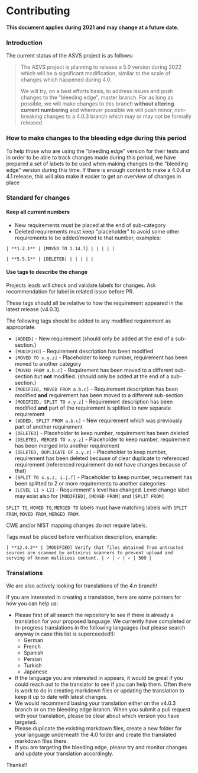 # Contributing

**This document applies during 2021 and may change at a future date.**

<!--

## General description

open issue > discuss, if agreed > pull request


## Versions

for what versions what kind of changes are allowed

definition of breaking change


## Opening issue

expectation from issue


## Pull-request

expectation from PR
-->

### Introduction

The current status of the ASVS project is as follows:

> The ASVS project is planning to release a 5.0 version during 2022 which will be a significant modification, similar to the scale of changes which happened during 4.0.
> 
> We will try, on a best efforts basis, to address issues and push changes to the "bleeding edge", master branch. For as long as possible, we will make changes to this branch **without altering current numbering** and wherever possible we will push minor, non-breaking changes to a 4.0.3 branch which may or may not be formally released.

### How to make changes to the bleeding edge during this period

To help those who are using the "bleeding edge" version for their tests and in order to be able to track changes made during this period, we have prepared a set of labels to be used when making changes to the "bleeding edge" version during this time. If there is enough content to make a 4.0.4 or 4.1 release, this will also make it easier to get an overview of changes in place

### Standard for changes

#### Keep all current numbers

* New requirements must be placed at the end of sub-category
* Deleted requirements must keep "placeholder" to avoid some other requirements to be added/moved to that number, examples:

```
| **1.2.1** | [MOVED TO 1.14.7] | | | | |
```

```
| **5.5.1** | [DELETED] | | | | |
```

#### Use tags to describe the change

Projects leads will check and validate labels for changes. Ask recommendation for label in related issue before PR.

These tags should all be relative to how the requirement appeared in the latest release (v4.0.3).

The following tags should be added to any modified requirement as appropriate.

* `[ADDED]` - New requirement (should only be added at the end of a sub-section.)
* `[MODIFIED]` - Requirement description has been modified
* `[MOVED TO x.y.z]` - Placeholder to keep number, requirement has been moved to another category
* `[MOVED FROM a.b.c]` - Requirement has been moved to a different sub-section but **not** modified. (should only be added at the end of a sub-section.)
* `[MODIFIED, MOVED FROM a.b.c]` - Requirement description has been modified **and** requirement has been moved to a different sub-section.
* `[MODIFIED, SPLIT TO x.y.z]` - Requirement description has been modified **and** part of the requirement is splitted to new separate requirement
* `[ADDED, SPLIT FROM a.b.c]` - New requirement which was previously part of another requirement
* `[DELETED]` - Placeholder to keep number, requirement has been deleted
* `[DELETED, MERGED TO x.y.z]` - Placeholder to keep number, requirement has been merged into another requirement
* `[DELETED, DUPLICATE OF x.y.z]` - Placeholder to keep number, requirement has been deleted because of clear duplicate to referenced requirement (referenced requirement do not have changes because of that)
* `[SPLIT TO x.y.z, i.j.f]` - Placeholder to keep number, requirement has been splitted to 2 or more requirements to another categories
* `[LEVEL L1 > L2]` - Requirement's level has changed. Level change label may exist also for `[MODIFIED]`, `[MOVED FROM]` and `[SPLIT FROM]`


`SPLIT TO`, `MOVED TO`, `MERGED TO` labels must have matching labels with `SPLIT FROM`, `MOVED FROM`, `MERGED FROM`.

CWE and/or NIST mapping changes do not require labels.

Tags must be placed before verification description, example:

```
| **12.4.2** | [MODIFIED] Verify that files obtained from untrusted sources are scanned by antivirus scanners to prevent upload and serving of known malicious content. | ✓ | ✓ | ✓ | 509 |
```

### Translations

We are also actively looking for translations of the 4.n branch!

If you are interested in creating a translation, here are some pointers for how you can help us:
* Please first of all search the repository to see if there is already a translation for your proposed language. We currently have completed or in-progress translations in the following languages (but please search anyway in case this list is superceeded!):
    * German
    * French
    * Spanish
    * Persian
    * Turkish
    * Japanese
* If the language you are interested in appears, it would be great if you could reach out to the translator to see if you can help them. Often there is work to do in creating markdown files or updating the translation to keep it up to date with latest changes.
* We would recommend basing your translation either on the v4.0.3 branch or on the bleeding edge branch. When you submit a pull request with your translation, please be clear about which version you have targeted.
* Please duplicate the existing markdown files, create a new folder for your language underneath the 4.0 folder and create the translated markdown files there.
* If you are targeting the bleeding edge, please try and monitor changes and update your translation accordingly.

Thanks!!
